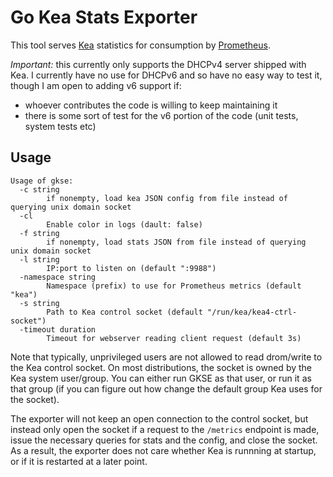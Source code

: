 # Go Kea Stats Exporter

This tool serves [Kea](https://www.isc.org/kea/) statistics for consumption by
[Prometheus](ihttps://prometheus.io/).

*Important:* this currently only supports the DHCPv4 server shipped with Kea. I
currently have no use for DHCPv6 and so have no easy way to test it, though I am
open to adding v6 support if:

- whoever contributes the code is willing to keep maintaining it
- there is some sort of test for the v6 portion of the code (unit tests, system
  tests etc)

## Usage

```
Usage of gkse:
  -c string
        if nonempty, load kea JSON config from file instead of querying unix domain socket
  -cl
        Enable color in logs (dault: false)
  -f string
        if nonempty, load stats JSON from file instead of querying unix domain socket
  -l string
        IP:port to listen on (default ":9988")
  -namespace string
        Namespace (prefix) to use for Prometheus metrics (default "kea")
  -s string
        Path to Kea control socket (default "/run/kea/kea4-ctrl-socket")
  -timeout duration
        Timeout for webserver reading client request (default 3s)
```

Note that typically, unprivileged users are not allowed to read drom/write to
the Kea control socket. On most distributions, the socket is owned by the Kea
system user/group. You can either run GKSE as that user, or run it as that group
(if you can figure out how change the default group Kea uses for the socket).

The exporter will not keep an open connection to the control socket, but instead
only open the socket if a request to the `/metrics` endpoint is made, issue the
necessary queries for stats and the config, and close the socket. As a result,
the exporter does not care whether Kea is runnning at startup, or if it is
restarted at a later point.
